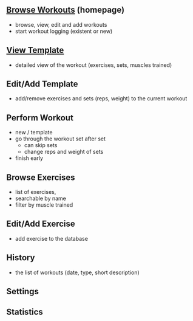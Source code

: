 ## [Browse Workouts](browse-workouts.md) (homepage)
- browse, view, edit and add workouts
- start workout logging (existent or new)
## [View Template](view-template.md)
- detailed view of the workout (exercises, sets, muscles trained)
## Edit/Add Template
- add/remove exercises and sets (reps, weight) to the current workout
## Perform Workout
- new / template
- go through the workout set after set 
	- can skip sets
	- change reps and weight of sets
- finish early
## Browse Exercises
- list of exercises, 
- searchable by name 
- filter by muscle trained
## Edit/Add Exercise
- add exercise to the database
## History
- the list of workouts (date, type, short description)
## Settings
## Statistics
